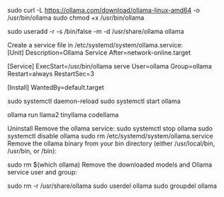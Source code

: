 sudo curl -L https://ollama.com/download/ollama-linux-amd64 -o /usr/bin/ollama
sudo chmod +x /usr/bin/ollama

sudo useradd -r -s /bin/false -m -d /usr/share/ollama ollama

Create a service file in /etc/systemd/system/ollama.service:   
[Unit]
Description=Ollama Service
After=network-online.target

[Service]
ExecStart=/usr/bin/ollama serve
User=ollama
Group=ollama
Restart=always
RestartSec=3

[Install]
WantedBy=default.target

sudo systemctl daemon-reload
sudo systemctl start ollama

ollama run llama2
tinyllama
codellama



Uninstall
Remove the ollama service:
sudo systemctl stop ollama
sudo systemctl disable ollama
sudo rm /etc/systemd/system/ollama.service
Remove the ollama binary from your bin directory (either /usr/local/bin, /usr/bin, or /bin):

sudo rm $(which ollama)
Remove the downloaded models and Ollama service user and group:

sudo rm -r /usr/share/ollama
sudo userdel ollama
sudo groupdel ollama
